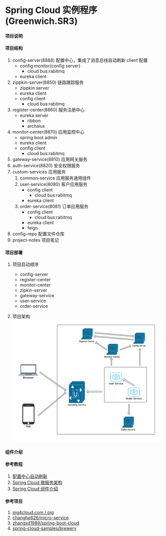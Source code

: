 Spring Cloud 实例程序(Greenwich.SR3)
===

#### 项目说明


#### 项目结构
1. config-server(8888) 配置中心，集成了消息总线自动刷新 client 配置
    - config monitor(config server)
        - cloud bus:rabitmq
    - eureka client
2. zippkin-server(8850) 链路跟踪服务
    - zippkin server
    - eureka client
    - config client
        - cloud bus:rabitmq
3. register-center(8860) 服务注册中心
    - eureka server
      - ribbon
      - archaius
4. monitor-center(8870) 应用监控中心
    - spring boot admin
    - eureka client
    - config client
        - cloud bus:rabitmq
5. gateway-service(8810) 应用网关服务
6. auth-service(8820) 安全权限服务
7. custom-services 应用服务
    1. common-service 应用服务通用组件
    2. user-service(8080) 客户应用服务
       - config client
           - cloud bus:rabitmq
       - eureka client
    3. order-service(8081) 订单应用服务
       - config client
           - cloud bus:rabitmq
       - eureka client
       - feign
8. config-repo 配置文件仓库
9. project-notes 项目笔记

    
#### 项目部署
1. 项目启动顺序
    - config-server
    - register-center
    - monitor-center
    - zipkin-server
    - gateway-service
    - user-service
    - order-service

2. 项目架构
![Architecture](project-notes/resources/architecture.png)

#### 组件介绍

#### 参考教程
1. [配置中心自动刷新](https://blog.csdn.net/wtdm_160604/article/details/83720391)
2. [Spring Cloud 微服务架构](https://www.cnblogs.com/edisonchou/p/java_spring_cloud_foundation_sample_list.html)
3. [Spring Cloud 组件介绍](https://www.jianshu.com/p/d5a69eecbfb2)                     

#### 参考项目
1. [pig4cloud.com / pig](https://gitee.com/log4j/pig)
2. [changhe626/micro-service](https://github.com/changhe626/micro-service)
3. [zhangxd1989/spring-boot-cloud](https://github.com/zhangxd1989/spring-boot-cloud)
4. [spring-cloud-samples/brewery](https://github.com/spring-cloud-samples/brewery)







